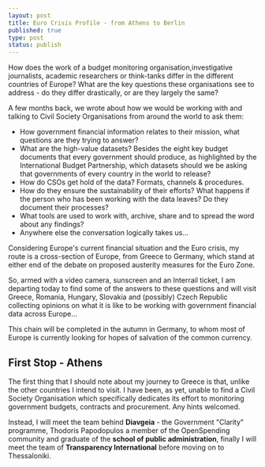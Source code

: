 ```yaml
---
layout: post
title: Euro Crisis Profile - from Athens to Berlin
published: true
type: post
status: publish
---
```


How does the work of a budget monitoring organisation,investigative journalists, academic researchers or think-tanks differ in the different countries of Europe? What are the key questions these organisations see to address - do they differ drastically, or are they largely the same?

A few months back, we wrote about how we would be working with and talking to Civil Society Organisations from around the world to ask them: 

* How government financial information relates to their mission, what questions are they trying to answer? 
* What are the high-value datasets? Besides the eight key budget documents that every government should produce, as highlighted by the International Budget Partnership, which datasets should we be asking that governments of every country in the world to release?
* How do CSOs get hold of the data? Formats, channels & procedures. 
* How do they ensure the sustainability of their efforts? What happens if the person who has been working with the data leaves? Do they document their processes? 
* What tools are used to work with, archive, share and to spread the word about any findings?
* Anywhere else the conversation logically takes us... 

Considering Europe's current financial situation and the Euro crisis, my route is a cross-section of Europe, from Greece to Germany, which stand at either end of the debate on proposed austerity measures for the Euro Zone. 

So, armed with a video camera, sunscreen and an Interrail ticket, I am departing today to find some of the answers to these questions and will visit Greece, Romania, Hungary, Slovakia and (possibly) Czech Republic collecting opinions on what it is like to be working with government financial data across Europe... 

This chain will be completed in the autumn in Germany, to whom most of Europe is currently looking for hopes of salvation of the common currency. 

## First Stop - Athens 

The first thing that I should note about my journey to Greece is that, unlike the other countries I intend to visit. I have been, as yet, unable to find a Civil Society Organisation which specifically dedicates its effort to monitoring government budgets, contracts and procurement. Any hints welcomed. 

Instead, I will meet the team behind **Diavgeia** - the Government "Clarity" programme, Thodoris Papodopulos a member of the OpenSpending community and graduate of the **school of public administration**, finally I will meet the team of **Transparency International** before moving on to Thessaloniki. 

